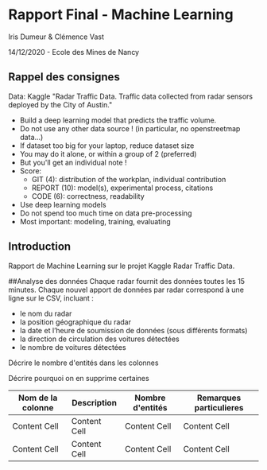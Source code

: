 
# Rapport Final - Machine Learning


Iris Dumeur & Clémence Vast

14/12/2020 - Ecole des Mines de Nancy

## Rappel des consignes
Data: Kaggle "Radar Traffic Data. Traffic data collected from radar sensors deployed by the City of Austin."
- Build a deep learning model that predicts the traffic volume.
- Do not use any other data source ! (in particular, no openstreetmap data...)
- If dataset too big for your laptop, reduce dataset size
- You may do it alone, or within a group of 2 (preferred)
- But you'll get an individual note !
- Score:
    - GIT (4): distribution of the workplan, individual contribution
    - REPORT (10): model(s), experimental process, citations
    - CODE (6): correctness, readability
- Use deep learning models
- Do not spend too much time on data pre-processing
- Most important: modeling, training, evaluating

## Introduction
Rapport de Machine Learning sur le projet Kaggle Radar Traffic Data.

##Analyse des données
Chaque radar fournit des données toutes les 15 minutes. Chaque nouvel apport de données par radar correspond à une ligne sur le CSV, incluant : 
 - le nom du radar
 - la position géographique du radar
 - la date et l’heure de soumission de données (sous différents formats)
 - la direction de circulation des voitures détectées
 - le nombre de voitures détectées
 
Décrire le nombre d'entités dans les colonnes

Décrire pourquoi on en supprime certaines


| Nom de la colonne | Description | Nombre d'entités | Remarques particulieres |
| ----------------- | ----------- |----------------- | ----------------------- |
| Content Cell      | Content Cell  | Content Cell  | Content Cell  |
| Content Cell      | Content Cell  | Content Cell  | Content Cell  |